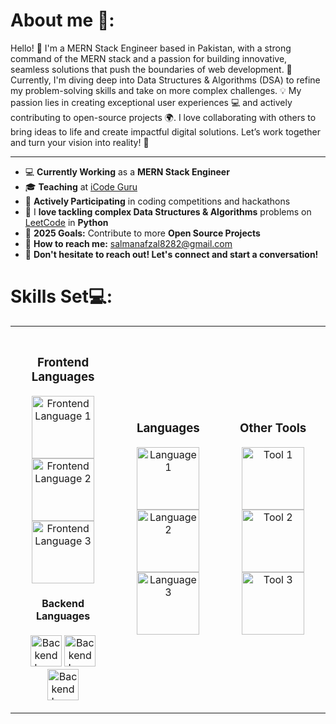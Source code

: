 
<h1>About me 🚀:</h1>

Hello! 👋 I'm a MERN Stack Engineer based in Pakistan, with a strong command of the MERN stack and a passion for building innovative, seamless solutions that push the boundaries of web development. 
🚀 Currently, I'm diving deep into Data Structures & Algorithms (DSA) to refine my problem-solving skills and take on more complex challenges. 💡
My passion lies in creating exceptional user experiences 💻 and actively contributing to open-source projects 🌍.
I love collaborating with others to bring ideas to life and create impactful digital solutions.
Let’s work together and turn your vision into reality! 🌟
<hr>

<ul>
    <li>💻 <strong>Currently Working</strong> as a <strong>MERN Stack Engineer</strong></li>
    <li>🎓 <strong>Teaching</strong> at <a href="https://www.facebook.com/iCodeguru" target="_blank">iCode Guru</a></li>
    <li>🚀 <strong>Actively Participating</strong> in coding competitions and hackathons</li>
    <li>🧩 I <strong>love tackling complex Data Structures & Algorithms</strong> problems on <a href="https://leetcode.com/" target="_blank">LeetCode</a> in <strong>Python</strong></li>
    <li>🎯 <strong>2025 Goals:</strong> Contribute to more <strong>Open Source Projects</strong></li>
    <li>📧 <strong>How to reach me:</strong> <a href="mailto:salmanafzal8282@gmail.com">salmanafzal8282@gmail.com</a></li>
    <li>🤝 <strong>Don't hesitate to reach out! Let's connect and start a conversation!</strong></li>
</ul>

<h1>Skills Set💻:</h1>
<div align="center">
  <table>
    <tr>
      <!-- Frontend Section -->
      <td align="center" style="padding: 20px;">
        <h3>Frontend Languages</h3>
        <div>
          <img src="path_to_frontend_logo_1" alt="Frontend Language 1" width="100" />
          <img src="path_to_frontend_logo_2" alt="Frontend Language 2" width="100" />
          <img src="path_to_frontend_logo_3" alt="Frontend Language 3" width="100" />
        </div>
        <h4>Backend Languages</h4>
        <div>
          <img src="path_to_backend_symbol_1" alt="Backend Language 1" width="50" />
          <img src="path_to_backend_symbol_2" alt="Backend Language 2" width="50" />
          <img src="path_to_backend_symbol_3" alt="Backend Language 3" width="50" />
        </div>
      </td>
      <!-- Languages Section -->
      <td align="center" style="padding: 20px;">
        <h3>Languages</h3>
        <div>
          <img src="path_to_language_logo_1" alt="Language 1" width="100" />
          <img src="path_to_language_logo_2" alt="Language 2" width="100" />
          <img src="path_to_language_logo_3" alt="Language 3" width="100" />
        </div>
      </td>
      <!-- Other Tools Section -->
      <td align="center" style="padding: 20px;">
        <h3>Other Tools</h3>
        <div>
          <img src="path_to_tool_logo_1" alt="Tool 1" width="100" />
          <img src="path_to_tool_logo_2" alt="Tool 2" width="100" />
          <img src="path_to_tool_logo_3" alt="Tool 3" width="100" />
        </div>
      </td>
    </tr>
  </table>
</div>
    

